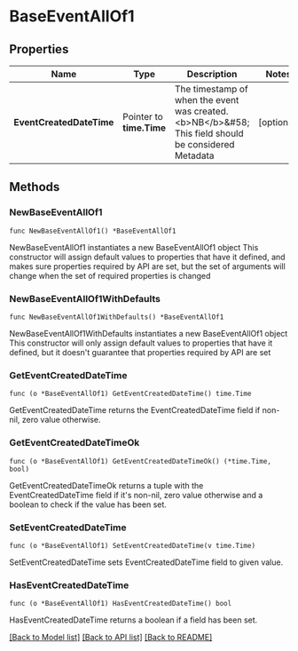 # BaseEventAllOf1

## Properties

Name | Type | Description | Notes
------------ | ------------- | ------------- | -------------
**EventCreatedDateTime** | Pointer to **time.Time** | The timestamp of when the event was created.  &lt;b&gt;NB&lt;/b&gt;&amp;#58; This field should be considered Metadata  | [optional] 

## Methods

### NewBaseEventAllOf1

`func NewBaseEventAllOf1() *BaseEventAllOf1`

NewBaseEventAllOf1 instantiates a new BaseEventAllOf1 object
This constructor will assign default values to properties that have it defined,
and makes sure properties required by API are set, but the set of arguments
will change when the set of required properties is changed

### NewBaseEventAllOf1WithDefaults

`func NewBaseEventAllOf1WithDefaults() *BaseEventAllOf1`

NewBaseEventAllOf1WithDefaults instantiates a new BaseEventAllOf1 object
This constructor will only assign default values to properties that have it defined,
but it doesn't guarantee that properties required by API are set

### GetEventCreatedDateTime

`func (o *BaseEventAllOf1) GetEventCreatedDateTime() time.Time`

GetEventCreatedDateTime returns the EventCreatedDateTime field if non-nil, zero value otherwise.

### GetEventCreatedDateTimeOk

`func (o *BaseEventAllOf1) GetEventCreatedDateTimeOk() (*time.Time, bool)`

GetEventCreatedDateTimeOk returns a tuple with the EventCreatedDateTime field if it's non-nil, zero value otherwise
and a boolean to check if the value has been set.

### SetEventCreatedDateTime

`func (o *BaseEventAllOf1) SetEventCreatedDateTime(v time.Time)`

SetEventCreatedDateTime sets EventCreatedDateTime field to given value.

### HasEventCreatedDateTime

`func (o *BaseEventAllOf1) HasEventCreatedDateTime() bool`

HasEventCreatedDateTime returns a boolean if a field has been set.


[[Back to Model list]](../README.md#documentation-for-models) [[Back to API list]](../README.md#documentation-for-api-endpoints) [[Back to README]](../README.md)


